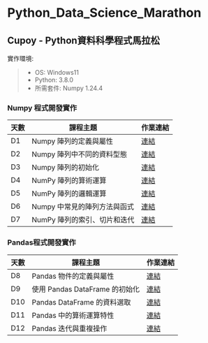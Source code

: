 # Python_Data_Science_Marathon

## Cupoy - Python資料科學程式馬拉松

實作環境:
> - OS: Windows11
> - Python: 3.8.0
> - 所需套件: Numpy 1.24.4

### Numpy 程式開發實作

| 天數  | 課程主題 | 作業連結 |
|----|----|----|
| D1 | Numpy 陣列的定義與屬性  | [連結](https://github.com/zxmn147/Python_Data_Science_Marathon/blob/main/homeworks/Day01_Numpy%20%E9%99%A3%E5%88%97%E7%9A%84%E5%AE%9A%E7%BE%A9%E8%88%87%E5%B1%AC%E6%80%A7_Homework.ipynb)  |
| D2 | Numpy 陣列中不同的資料型態  | [連結](https://github.com/zxmn147/Python_Data_Science_Marathon/blob/main/homeworks/Day02_Numpy%20%E9%99%A3%E5%88%97%E4%B8%AD%E4%B8%8D%E5%90%8C%E7%9A%84%E8%B3%87%E6%96%99%E5%9E%8B%E6%85%8B_Homework.ipynb)  |
| D3 | Numpy 陣列的初始化 | [連結](https://github.com/zxmn147/Python_Data_Science_Marathon/blob/main/homeworks/Day03_Numpy%20%E9%99%A3%E5%88%97%E7%9A%84%E5%88%9D%E5%A7%8B%E5%8C%96_Homework.ipynb)  |
| D4 | NumPy 陣列的算術運算 | [連結](https://github.com/zxmn147/Python_Data_Science_Marathon/blob/main/homeworks/Day04_NumPy%20%E9%99%A3%E5%88%97%E7%9A%84%E7%AE%97%E8%A1%93%E9%81%8B%E7%AE%97_Homework.ipynb)  |
| D5 | NumPy 陣列的邏輯運算 | [連結](https://github.com/zxmn147/Python_Data_Science_Marathon/blob/main/homeworks/Day05_NumPy%20%E9%99%A3%E5%88%97%E7%9A%84%E9%82%8F%E8%BC%AF%E9%81%8B%E7%AE%97_Homework.ipynb)  |
| D6 | Numpy 中常見的陣列方法與函式 | [連結](https://github.com/zxmn147/Python_Data_Science_Marathon/blob/main/homeworks/Day06_Numpy%20%E4%B8%AD%E5%B8%B8%E8%A6%8B%E7%9A%84%E9%99%A3%E5%88%97%E6%96%B9%E6%B3%95%E8%88%87%E5%87%BD%E5%BC%8F_Homework.ipynb)  |
| D7 | NumPy 陣列的索引、切片和迭代  | [連結](https://github.com/zxmn147/Python_Data_Science_Marathon/blob/main/homeworks/Day07_NumPy%20%E9%99%A3%E5%88%97%E7%9A%84%E7%B4%A2%E5%BC%95%E3%80%81%E5%88%87%E7%89%87%E5%92%8C%E8%BF%AD%E4%BB%A3_Homework.ipynb)  |

### Pandas程式開發實作

| 天數  | 課程主題 | 作業連結 |
|----|----|----|
| D8 | Pandas 物件的定義與屬性  | [連結](https://github.com/zxmn147/Python_Data_Science_Marathon/blob/main/homeworks/Day08_Pandas%20%E7%89%A9%E4%BB%B6%E7%9A%84%E5%AE%9A%E7%BE%A9%E8%88%87%E5%B1%AC%E6%80%A7_Homework.ipynb)  |
| D9 | 使用 Pandas DataFrame 的初始化  | [連結](https://github.com/zxmn147/Python_Data_Science_Marathon/blob/main/homeworks/Day09_%E4%BD%BF%E7%94%A8%20Pandas%20DataFrame%20%E7%9A%84%E5%88%9D%E5%A7%8B%E5%8C%96_Homework.ipynb)  |
| D10 | Pandas DataFrame 的資料選取  | [連結](https://github.com/zxmn147/Python_Data_Science_Marathon/blob/main/homeworks/Day10_Pandas%20DataFrame%20%E7%9A%84%E8%B3%87%E6%96%99%E9%81%B8%E5%8F%96_Homework.ipynb)  |
| D11 | Pandas 中的算術運算特性  | [連結](https://github.com/zxmn147/Python_Data_Science_Marathon/blob/main/homeworks/Day11_Pandas%20%E4%B8%AD%E7%9A%84%E7%AE%97%E8%A1%93%E9%81%8B%E7%AE%97%E7%89%B9%E6%80%A7_Homework.ipynb)  |
| D12 | Pandas 迭代與重複操作  | [連結]()  |
